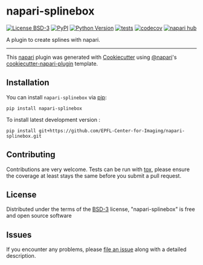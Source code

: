 # napari-splinebox

[![License BSD-3](https://img.shields.io/pypi/l/napari-splinebox.svg?color=green)](https://github.com/EPFL-Center-for-Imaging/napari-splinebox/raw/main/LICENSE)
[![PyPI](https://img.shields.io/pypi/v/napari-splinebox.svg?color=green)](https://pypi.org/project/napari-splinebox)
[![Python Version](https://img.shields.io/pypi/pyversions/napari-splinebox.svg?color=green)](https://python.org)
[![tests](https://github.com/EPFL-Center-for-Imaging/napari-splinebox/workflows/tests/badge.svg)](https://github.com/EPFL-Center-for-Imaging/napari-splinebox/actions)
[![codecov](https://codecov.io/gh/EPFL-Center-for-Imaging/napari-splinebox/branch/main/graph/badge.svg)](https://codecov.io/gh/EPFL-Center-for-Imaging/napari-splinebox)
[![napari hub](https://img.shields.io/endpoint?url=https://api.napari-hub.org/shields/napari-splinebox)](https://napari-hub.org/plugins/napari-splinebox)

A plugin to create splines with napari.

----------------------------------

This [napari] plugin was generated with [Cookiecutter] using [@napari]'s [cookiecutter-napari-plugin] template.

<!--
Don't miss the full getting started guide to set up your new package:
https://github.com/napari/cookiecutter-napari-plugin#getting-started

and review the napari docs for plugin developers:
https://napari.org/stable/plugins/index.html
-->

## Installation

You can install `napari-splinebox` via [pip]:

    pip install napari-splinebox



To install latest development version :

    pip install git+https://github.com/EPFL-Center-for-Imaging/napari-splinebox.git


## Contributing

Contributions are very welcome. Tests can be run with [tox], please ensure
the coverage at least stays the same before you submit a pull request.

## License

Distributed under the terms of the [BSD-3] license,
"napari-splinebox" is free and open source software

## Issues

If you encounter any problems, please [file an issue] along with a detailed description.

[napari]: https://github.com/napari/napari
[Cookiecutter]: https://github.com/audreyr/cookiecutter
[@napari]: https://github.com/napari
[MIT]: http://opensource.org/licenses/MIT
[BSD-3]: http://opensource.org/licenses/BSD-3-Clause
[GNU GPL v3.0]: http://www.gnu.org/licenses/gpl-3.0.txt
[GNU LGPL v3.0]: http://www.gnu.org/licenses/lgpl-3.0.txt
[Apache Software License 2.0]: http://www.apache.org/licenses/LICENSE-2.0
[Mozilla Public License 2.0]: https://www.mozilla.org/media/MPL/2.0/index.txt
[cookiecutter-napari-plugin]: https://github.com/napari/cookiecutter-napari-plugin

[file an issue]: https://github.com/EPFL-Center-for-Imaging/napari-splinebox/issues

[napari]: https://github.com/napari/napari
[tox]: https://tox.readthedocs.io/en/latest/
[pip]: https://pypi.org/project/pip/
[PyPI]: https://pypi.org/
